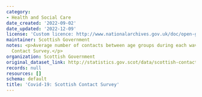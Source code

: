 ```yaml
---
category:
- Health and Social Care
date_created: '2022-09-02'
date_updated: '2022-12-09'
license: 'Custom licence: http://www.nationalarchives.gov.uk/doc/open-government-licence/version/3/'
maintainer: Scottish Government
notes: <p>Average number of contacts between age groups during each wave of the Scottish
  Contact Survey.</p>
organization: Scottish Government
original_dataset_link: http://statistics.gov.scot/data/scottish-contact-survey-contact-matrices
records: null
resources: []
schema: default
title: 'Covid-19: Scottish Contact Survey'
---
```

